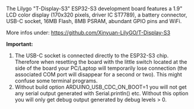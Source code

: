 The Lilygo "T-Display-S3" ESP32-S3 development board features a 1.9" LCD color display (170x320 pixels, driver IC ST7789), a battery connector, USB-C socket, 16MB Flash, 8MB PSRAM, abundant GPIO pins and WiFi.

More infos under:  https://github.com/Xinyuan-LilyGO/T-Display-S3

**Important:**
1) The USB-C socket is connected directly to the ESP32-S3 chip. Therefore when resetting the board with the little switch located at the side of the board your PC/Laptop will temporarily lose connection (the associated COM port will disappear for a second or two). This might confuse some terminal programs.
2) Without build option ARDUINO_USB_CDC_ON_BOOT=1 you will not get any serial output generated with Serial.println() etc. Without this option you will only get debug output generated by debug levels > 0.
